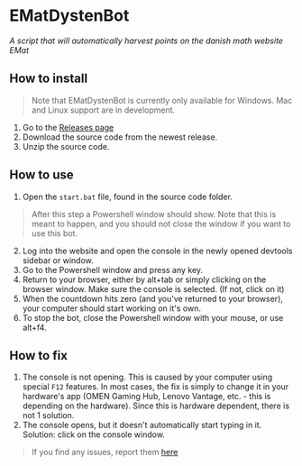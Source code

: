 # EMatDystenBot
*A script that will automatically harvest points on the danish math website EMat*

## How to install

> Note that EMatDystenBot is currently only available for Windows. Mac and Linux support are in development.

1. Go to the [Releases page](https://github.com/Sv3ks/EMatDystenBot/releases)
2. Download the source code from the newest release.
3. Unzip the source code.

## How to use

1. Open the `start.bat` file, found in the source code folder.
> After this step a Powershell window should show. Note that this is meant to happen, and you should not close the window if you want to use this bot.
2. Log into the website and open the console in the newly opened devtools sidebar or window.
3. Go to the Powershell window and press any key.
4. Return to your browser, either by alt+tab or simply clicking on the browser window. Make sure the console is selected. (If not, click on it)
5. When the countdown hits zero (and you've returned to your browser), your computer should start working on it's own.
6. To stop the bot, close the Powershell window with your mouse, or use alt+f4.

## How to fix

1. The console is not opening. This is caused by your computer using special `F12` features. In most cases, the fix is simply to change it in your hardware's app (OMEN Gaming Hub, Lenovo Vantage, etc. - this is depending on the hardware). Since this is hardware dependent, there is not 1 solution.
2. The console opens, but it doesn't automatically start typing in it. Solution: click on the console window.
> If you find any issues, report them [here](https://github.com/Sv3ks/EMatDystenBot/issues/new)
